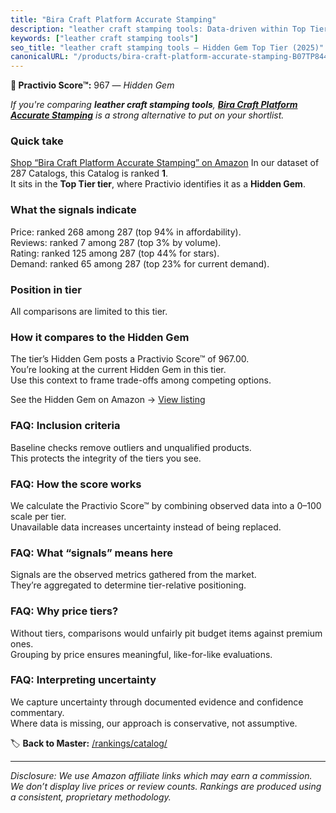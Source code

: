 ```yaml
---
title: "Bira Craft Platform Accurate Stamping"
description: "leather craft stamping tools: Data-driven within Top Tier ranking using the Practivio Score™. Positioned by quality, value, demand, findability, momentum."
keywords: ["leather craft stamping tools"]
seo_title: "leather craft stamping tools — Hidden Gem Top Tier (2025)"
canonicalURL: "/products/bira-craft-platform-accurate-stamping-B07TP844VN/"
---
```


**💎 Practivio Score™:** 967 — _Hidden Gem_


*If you're comparing **leather craft stamping tools**, **[Bira Craft Platform Accurate Stamping](https://www.amazon.com/dp/B07TP844VN?tag=practivio-20)** is a strong alternative to put on your shortlist.*
### Quick take
[Shop “Bira Craft Platform Accurate Stamping” on Amazon](https://www.amazon.com/dp/B07TP844VN?tag=practivio-20)
In our dataset of 287 Catalogs, this Catalog is ranked **1**.  
It sits in the **Top Tier tier**, where Practivio identifies it as a **Hidden Gem**.

### What the signals indicate
Price: ranked 268 among 287 (top 94% in affordability).  
Reviews: ranked 7 among 287 (top 3% by volume).  
Rating: ranked 125 among 287 (top 44% for stars).  
Demand: ranked 65 among 287 (top 23% for current demand).

### Position in tier
All comparisons are limited to this tier.

### How it compares to the Hidden Gem
The tier’s Hidden Gem posts a Practivio Score™ of 967.00.  
You’re looking at the current Hidden Gem in this tier.  
Use this context to frame trade-offs among competing options.  

See the Hidden Gem on Amazon → [View listing](https://www.amazon.com/dp/B07TP844VN?tag=practivio-20)

### FAQ: Inclusion criteria
Baseline checks remove outliers and unqualified products.  
This protects the integrity of the tiers you see.

### FAQ: How the score works
We calculate the Practivio Score™ by combining observed data into a 0–100 scale per tier.  
Unavailable data increases uncertainty instead of being replaced.

### FAQ: What “signals” means here
Signals are the observed metrics gathered from the market.  
They’re aggregated to determine tier-relative positioning.

### FAQ: Why price tiers?
Without tiers, comparisons would unfairly pit budget items against premium ones.  
Grouping by price ensures meaningful, like-for-like evaluations.

### FAQ: Interpreting uncertainty
We capture uncertainty through documented evidence and confidence commentary.  
Where data is missing, our approach is conservative, not assumptive.


🏷️ **Back to Master:** [/rankings/catalog/](/rankings/catalog/)

---
_Disclosure: We use Amazon affiliate links which may earn a commission. We don’t display live prices or review counts. Rankings are produced using a consistent, proprietary methodology._
